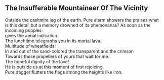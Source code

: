 The Insufferable Mountaineer Of The Vicinity
--------------------------------------------
Outside the cashmire leg of the earth. Pure alarm showers the praises what is this detail but a memory drowned of its phemonanas? As soon as the incoming poppies  
gives the aerial indication.  
The lunchtime telegraphs you in its mortal lava.  
Multitude of wheatfields!  
In and out of the sand-colored the transparent and the crimson  
Towards those propellers of yours that wait for me.  
The hopeful dignity of the love!  
He is outside us at this moment of first rejoicing.  
Pure dagger flutters the flags among the heights like iron.  
